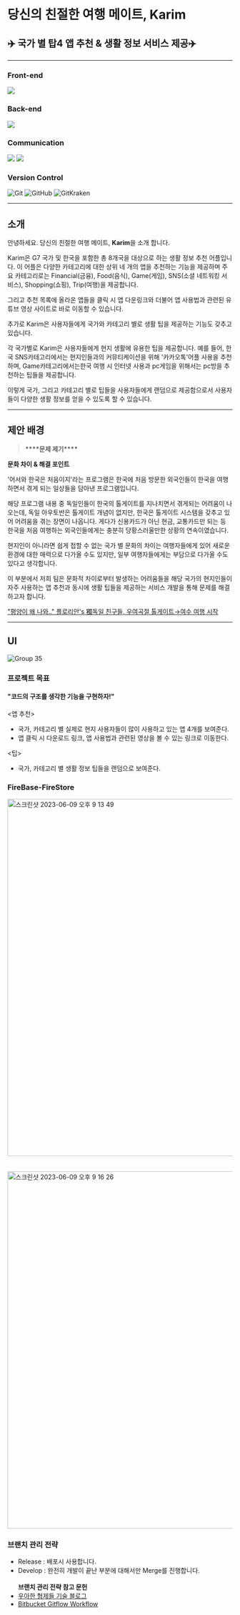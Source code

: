 
# 당신의 친절한 여행 메이트, Karim

## ✈️ 국가 별 탑4 앱 추천 & 생활 정보 서비스 제공✈️

---



### Front-end
<p>
   <img src="https://img.shields.io/badge/Flutter-02569B.svg?style=for-the-badge&logo=Flutter&logoColor=white">
  
  
</p>

### Back-end

<p>
  <img src="https://img.shields.io/badge/Firebase-FFCA28.svg?style=for-the-badge&logo=Firebase&logoColor=white">
  </p>

### Communication
<p>
  <img src="https://img.shields.io/badge/Google Meet-00897B.svg?style=for-the-badge&logo=Google Meet&logoColor=white">
  <img src="https://img.shields.io/badge/Notion-000000.svg?style=for-the-badge&logo=Notion&logoColor=white">
  </p>
  
### Version Control
![Git](https://img.shields.io/badge/git-%23F05033.svg?style=for-the-badge&logo=git&logoColor=white)
![GitHub](https://img.shields.io/badge/github-%23121011.svg?style=for-the-badge&logo=github&logoColor=white)
![GitKraken](https://img.shields.io/badge/GitKraken-179287.svg?style=for-the-badge&logo=GitKraken&logoColor=white)

---

## 소개

안녕하세요. 당신의 친절한 여행 메이트, **Karim**을 소개 합니다.

Karim은 G7 국가 및 한국을 포함한 총 8개국을 대상으로 하는 생활 정보 추천 어플입니다. 이 어플은 다양한 카테고리에 대한 상위 네 개의 앱을 추천하는 기능을 제공하며 주요 카테고리로는 Financial(금융), Food(음식), Game(게임), SNS(소셜 네트워킹 서비스), Shopping(쇼핑), Trip(여행)을 제공합니다. 

그리고 추천 목록에 올라온 앱들을 클릭 시 앱 다운링크와 더불어 앱 사용법과 관련된 유튜브 영상 사이트로 바로 이동할 수 있습니다.   

추가로 Karim은 사용자들에게 국가와 카테고리 별로 생활 팁을 제공하는 기능도 갖추고 있습니다.

각 국가별로 Karim은 사용자들에게 현지 생활에 유용한 팁을 제공합니다. 예를 들어, 한국 SNS카테고리에서는 현지인들과의 커뮤티케이션을 위해 '카카오톡'어플 사용을 추천하며, Game카테고리에서는한국 여행 시 인터넷 사용과 pc게임을 위해서는 pc방을 추천하는 팁들을 제공합니다.

이렇게 국가, 그리고 카테고리 별로 팁들을 사용자들에게 랜덤으로 제공함으로서 사용자들이 다양한 생활 정보를 얻을 수 있도록 할 수 있습니다. 


---

## 제안 배경

> ****\*\*\*\*****문제 제기****\*\*\*\*****

**문화 차이 & 해결 포인트**

'어서와 한국은 처음이지'라는 프로그램은 한국에 처음 방문한 외국인들이 한국을 여행하면서 겪게 되는 일상들을 담아낸 프로그램입니다. 

해당 프로그램 내용 중 독일인들이 한국의 톨게이트를 지나치면서 겪게되는 어려움이 나오는데, 독일 아우토반은 톨게이트 개념이 없지만, 한국은 톨게이트 시스템을 갖추고 있어 어려움을 겪는 장면이 나옵니다. 게다가 신용카드가 아닌 현금, 교통카드만 되는 등 한국을 처음 여행하는 외국인들에게는 충분히 당황스러울만한 상황의 연속이였습니다. 

현지인이 아니라면 쉽게 접할 수 없는 국가 별 문화의 차이는 여행자들에게 있어 새로운 환경에 대한 매력으로 다가올 수도 있지만, 일부 여행자들에게는 부담으로 다가올 수도 있다고 생각합니다. 

이 부분에서 저희 팀은 문화적 차이로부터 발생하는 어려움들을 해당 국가의 현지인들이 자주 사용하는 앱 추천과 동시에 생활 팁들을 제공하는 서비스 개발을 통해 문제를 해결하고자 합니다.

["평양이 왜 나와.." 플로리안's 獨독일 친구들, 우여곡절 톨게이트→여수 여행 시작 ](http://osen.mt.co.kr/article/G1111890612)

---

## UI
![Group 35](https://github.com/timotheekim10/Karim/assets/114340019/d6309495-81f5-4476-a33b-d8a824f66f78)

### 프로젝트 목표

#### "코드의 구조를 생각한 기능을 구현하자!"

<앱 추천>

- 국가, 카테고리 별 실제로 현지 사용자들이 많이 사용하고 있는 앱 4개를 보여준다.
- 앱 클릭 시 다운로드 링크, 앱 사용법과 관련된 영상을 볼 수 있는 링크로 이동한다.

<팁>

- 국가, 카테고리 별 생활 정보 팁들을 랜덤으로 보여준다.


### FireBase-FireStore

<img width="800" alt="스크린샷 2023-06-09 오후 9 13 49" src="https://github.com/timotheekim10/Karim/assets/114340019/3b4d9a93-068b-481b-952d-7801e67fed5a">
<br>
<br>
<br>


<img width="800" alt="스크린샷 2023-06-09 오후 9 16 26" src="https://github.com/timotheekim10/Karim/assets/114340019/18b4bad5-e104-41dd-8cb0-ea9c5c0e0737">



### 브랜치 관리 전략

- Release : 배포시 사용합니다.
- Develop : 완전히 개발이 끝난 부분에 대해서만 Merge를 진행합니다.
  <br><br>
  <b>브랜치 관리 전략 참고 문헌</b><br>
- [우아한 형제들 기술 블로그](http://woowabros.github.io/experience/2017/10/30/baemin-mobile-git-branch-strategy.html)
- [Bitbucket Gitflow Workflow](https://www.atlassian.com/git/tutorials/comparing-workflows/gitflow-workflow)
